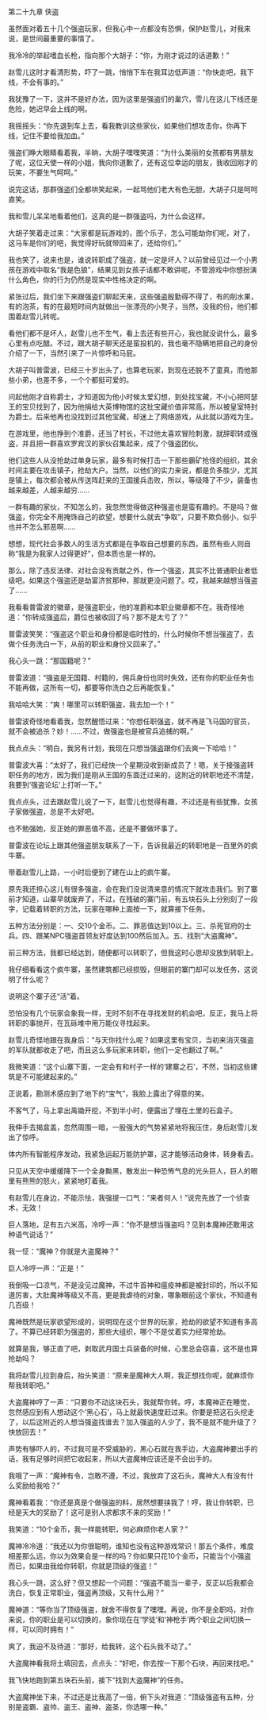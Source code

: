 第二十九章 侠盗


虽然面对着五十几个强盗玩家，但我心中一点都没有恐惧，保护赵雪儿，对我来说，是世间最重要的事情了。

我冷冷的举起嗜血长枪，指向那个大胡子：“你，为刚才说过的话道歉！”

赵雪儿这时才看清形势，吓了一跳，悄悄下车在我耳边低声道：“你快走吧，我下线，不会有事的。”

我犹豫了一下，这并不是好办法，因为这里是强盗们的巢穴，雪儿在这儿下线还是危险，她迟早会上线的啊。

我摇摇头：“你先退到车上去，看我教训这些家伙，如果他们想攻击你，你再下线，记住不要给我加血。”

强盗们睁大眼睛看着我，半晌，大胡子嘿嘿笑道：“为什么美丽的女孩都有男朋友了呢，这位天使一样的小姐，我向你道歉了，还有这位幸运的朋友，我收回刚才的玩笑，不要生气呵呵。”

说完这话，那群强盗们全都哄笑起来，一起骂他们老大有色无胆，大胡子只是呵呵直笑。

我和雪儿呆呆地看着他们，这真的是一群强盗吗，为什么会这样。

大胡子笑着走过来：“大家都是玩游戏的，图个乐子，怎么可能劫你们呢，对了，这马车是你们的吧，我觉得好玩就带回来了，还给你们。”

我也笑了，说来也是，谁说转职成了强盗，就一定是坏人？以前曾经见过一个小男孩在游戏中取名“我是色狼”，结果见到女孩子话都不敢讲呢，不管游戏中你想扮演什么角色，你的行为仍然是现实中性格决定的啊。

紧张过后，我们坐下来跟强盗们聊起天来，这些强盗殷勤得不得了，有的削水果，有的泡茶，有的在最短时间内就做出一张漂亮的小凳子，当然，没我的份，他们都围着赵雪儿转呢。

看他们都不是坏人，赵雪儿也不生气，看上去还有些开心，我也就没说什么，最多心里有点吃醋。不过，跟大胡子聊天还是蛮投机的，我也毫不隐瞒地把自己的身份介绍了一下，当然引来了一片惊呼和马屁。

大胡子叫普雷波，已经三十岁出头了，也算老玩家，到现在还脱不了童真，而他那些小弟，也差不多，一个个都挺可爱的。

问起他刚才自称爵士，才知道因为他小时候太爱幻想，到处找宝藏，不小心把阿瑟王的宝贝找到了，因为他捐给大英博物馆的这批宝藏价值非常高，所以被皇室特封为爵士。后来他再也没找到过其他宝藏，却迷上了网络游戏，从此就以游戏为生。

在游戏里，他也挣到个准爵，还当了村长，不过他太喜欢冒险刺激，就辞职转成强盗，并且把一群喜欢罗宾汉的家伙召集起来，成了个强盗团伙。

他们这些人从没抢劫过单身玩家，最多有时候打击一下那些霸矿抢怪的组织，其余时间主要在攻击镇子，抢劫大户。当然，以他们的实力来说，都是负多胜少，尤其是镇上，每次都会被从传送阵赶来的王国援兵击败，所以，等级降了不少，装备也越来越差，人越来越穷……

一群有趣的家伙，不知怎么的，我忽然觉得做这种强盗也是蛮有趣的。不是吗？做强盗，你完全不用掩饰自己的欲望，想要什么就去“争取”，只要不欺负弱小，似乎也并不怎么邪恶啊……

想想，现代社会多数人的生活方式都是在争取自己想要的东西，虽然有些人则自称“我是为我家人过得更好”，但本质也是一样的。

那么，除了违反法律、对社会没有贡献之外，作一个强盗，其实不比普通职业者低级吧。如果这个强盗还是劫富济贫那种，那就更没问题了。哎，我越来越想当强盗了……

我看看普雷波的徽章，是强盗职业，他的准爵和本职业徽章都不在。我奇怪地道：“你转成强盗后，爵位也被收回了吗？那不是太亏了？”

普雷波笑笑：“强盗这个职业和身份都是临时性的，什么时候你不想当强盗了，去做个任务洗白一下，从前的职业和身份又回来了。”

我心头一跳：“那国籍呢？”

普雷波道：“强盗是无国籍、村籍的，佣兵身份也同时失效，还有你的职业任务也不能再做，这所有一切，都要等你洗白之后再能恢复。”

我哈哈大笑：“爽！哪里可以转职强盗，我去加一个！”

普雷波奇怪地看着我，忽然醒悟过来：“你想任职强盗，就不再是飞马国的官员，就不会被追杀？妙！……不过，做强盗也是被官兵追捕的啊。”

我点点头：“明白，我另有计划，我现在只想当强盗跟你们去爽一下哈哈！”

普雷波大喜：“太好了，我们已经快一个星期没收到新成员了！嗯，关于接强盗转职任务的地方，因为我们是刚从王国的东面迁过来的，这附近的转职地还不清楚，我要到‘强盗论坛’上打听一下。”

我点点头，过去跟赵雪儿说了一下，赵雪儿也觉得有趣，不过还是有些犹豫，女孩子家做强盗，总是不太好吧。

也不勉强她，反正她的罪恶值不高，还是不要做坏事了。

普雷波在论坛上跟其他强盗朋友联系了一下，告诉我最近的转职地是一百里外的疯牛寨。

带着赵雪儿上路，一小时后便到了建在山上的疯牛寨。

原先我还担心这儿有很多强盗，会在我们没说清来意的情况下就攻击我们。到了寨前才知道，山寨早就废弃了，不过，在残破的寨门前，有五块石头上分别刻了一段字，记载着转职的方法，玩家在哪种上面按一下，就算接下任务。

五种方法分别是：一、交10个金币。二、罪恶值达到10以上。三、杀死官府的士兵。四、跟某NPC强盗首领友好度达到100然后加入。五、找到“大盗魔神”。

前三种方法，我都已经达到，随便都可以转职了，但我这时心思却没放到转职上。

我仔细看看这个疯牛寨，虽然建筑都已经损毁，但眼前的寨门却可以发任务，这说明了什么呢？

说明这个寨子还“活”着。

恐怕没有几个玩家会象我一样，无时不刻不在寻找发财的机会吧，反正，我马上将转职的事抛开，在瓦砾堆中用万能仪寻找起来。

赵雪儿奇怪地跟在我身后：“与天你找什么呢？如果这里有宝贝，当初来消灭强盗的军队就都收走了吧，而且这么多玩家来转职，他们一定也翻过了啊。”

我微笑道：“这个山寨下面，一定会有和村子一样的‘建寨之石’，不然，当初这些建筑是不可能建起来的。”

正说着，勘测术感应到了地下的“宝气”，我脸上露出了得意的笑。

不客气了，马上拿出禹锄开挖，不到半小时，便露出了埋在土里的石盒子。

我伸手去揭盒盖，忽然周围一暗，一股强大的气势紧紧地将我压住，身后赵雪儿发出了惊呼。

体内所有智能程序发动，我紧急运起万能防护罩，这才能够活动身体，转身看去。

只见从天空中缓缓降下一个全身黝黑，散发出一种恐怖气息的光头巨人，巨人的眼里有熊熊的怒火，紧紧地盯着我。

有赵雪儿在身边，不能示怯，我强提一口气：“来者何人！”说完先放了一个侦查术，无效！

巨人落地，足有五六米高，冷哼一声：“你不是想当强盗吗？见到本魔神还敢用这种语气说话？”

我一怔：“魔神？你就是大盗魔神？”

巨人冷哼一声：“正是！”

我倒吸一口凉气，不是没见过魔神，不过牛首神和瘟疫神都是被封印的，所以不知道厉害，大肚魔神等级又不高，更是我虐待的对象，哪象眼前这个家伙，不知道有几百级！

魔神既然是玩家欲望形成的，说明现在这个世界的玩家，抢劫的欲望不知道有多高了。不算已经转职为强盗的，那些大组织，哪个不是仗着实力经常抢劫。

就算是我，够正直了吧，剥取武月国士兵装备的时候，心里总会窃喜，这不是也算抢劫吗？

我将赵雪儿拉到身后，抬头笑道：“原来是魔神大人啊，我正想找你呢，就麻烦你帮我转职吧。”

大盗魔神哼了一声：“只要你不动这块石头，我就帮你转。哼，本魔神正在睡觉，忽然感应到有人想动这个‘黑心石’，马上就最快速度赶过来。你要是把这石头挖走了，以后这附近的人想当强盗找谁去？加入强盗的人少了，我不是就不能升级了？快放回去！”

声势有够吓人的，不过我可是不受威胁的，黑心石就在我手边，大盗魔神要出手的话，我有足够时间把它收起来，所以大盗魔神应该还是不会出手的。

我哦了一声：“魔神有令，岂敢不遵，不过，我放弃了这石头，魔神大人有没有什么奖励给我哈？”

魔神看着我：“你还是真是个做强盗的料，居然想要挟我了！哼，我让你转职，已经是天大的奖励了！这可是别人求都求不来的奖励！”

我笑道：“10个金币，我一样能转职，何必麻烦你老人家？”

魔神冷冷道：“我还以为你很聪明，谁知也没有这种游戏常识！那五个条件，难度相差那么远，你以为效果会是一样的吗？你如果只花10个金币，只能当个小强盗而已，如果由我给你转职，你就是顶级的强盗！”

我心头一跳，这么好？但又想起一个问题：“强盗不能当一辈子，反正以后我都会洗白，恢复正常职业，强盗再顶级，又有什么用？”

魔神道：“等你当了顶级强盗，就舍不得恢复了嘿嘿。再说，你不是全职吗，对你来说，你的职业是可以切换的，象你现在在‘学徒’和‘神枪手’两个职业之间切换一样，可以同时拥有！”

爽了，我迫不及待道：“那好，给我转，这个石头我不动了。”

大盗魔神看我将土填回去，点点头：“好吧，你去按一下那个石块，再回来找吧。”

我飞快地跑到第五块石头前，接下“找到大盗魔神”的任务。

大盗魔神坐下来，不过还是比我高了一倍，俯下头对我道：“顶级强盗有五种，分别是盗霸、盗帅、盗王、盗神、盗圣，你选哪一种。”





